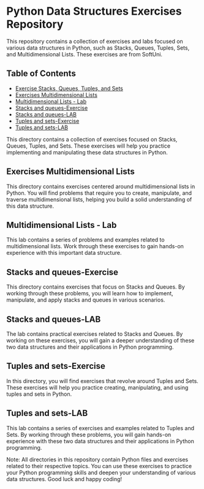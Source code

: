 # Python Data Structures Exercises Repository
This repository contains a collection of exercises and labs focused on various data structures in Python, such as Stacks, Queues, Tuples, Sets, and Multidimensional Lists. These exercises are from SoftUni.
## Table of Contents
* [Exercise Stacks, Queues, Tuples, and Sets](./Exercise%20Stacks,%20Queues,%20Tuples,%20and%20Sets)
* [Exercises Multidimensional Lists](./Exercises%20Multidimensional%20Lists)
* [Multidimensional Lists - Lab](./Multidimensional%20Lists%20-%20Lab)
* [Stacks and queues-Exercise](./Stacks%20and%20queues-Exercise)
* [Stacks and queues-LAB](./Stacks%20and%20queues-LAB)
* [Tuples and sets-Exercise](./Tuples%20and%20sets-Exercise)
* [Tuples and sets-LAB](./Tuples%20and%20sets-LAB)

This directory contains a collection of exercises focused on Stacks, Queues, Tuples, and Sets. These exercises will help you practice implementing and manipulating these data structures in Python.

## Exercises Multidimensional Lists
This directory contains exercises centered around multidimensional lists in Python. You will find problems that require you to create, manipulate, and traverse multidimensional lists, helping you build a solid understanding of this data structure.

## Multidimensional Lists - Lab
This lab contains a series of problems and examples related to multidimensional lists. Work through these exercises to gain hands-on experience with this important data structure.

## Stacks and queues-Exercise
This directory contains exercises that focus on Stacks and Queues. By working through these problems, you will learn how to implement, manipulate, and apply stacks and queues in various scenarios.

## Stacks and queues-LAB
The lab contains practical exercises related to Stacks and Queues. By working on these exercises, you will gain a deeper understanding of these two data structures and their applications in Python programming.

## Tuples and sets-Exercise
In this directory, you will find exercises that revolve around Tuples and Sets. These exercises will help you practice creating, manipulating, and using tuples and sets in Python.

## Tuples and sets-LAB
This lab contains a series of exercises and examples related to Tuples and Sets. By working through these problems, you will gain hands-on experience with these two data structures and their applications in Python programming.

Note: All directories in this repository contain Python files and exercises related to their respective topics. You can use these exercises to practice your Python programming skills and deepen your understanding of various data structures. Good luck and happy coding!
